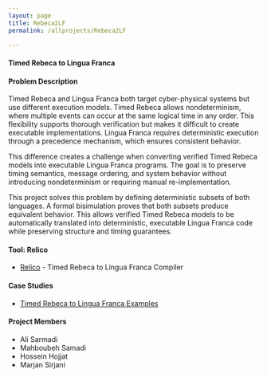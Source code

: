 ```yaml
---
layout: page
title: Rebeca2LF
permalink: /allprojects/Rebeca2LF

---
```

#### Timed Rebeca to Lingua Franca
#### Problem Description 
Timed Rebeca and Lingua Franca both target cyber-physical systems but use different execution models. Timed Rebeca allows nondeterminism, where multiple events can occur at the same logical time in any order. This flexibility supports thorough verification but makes it difficult to create executable implementations. Lingua Franca requires deterministic execution through a precedence mechanism, which ensures consistent behavior.​

This difference creates a challenge when converting verified Timed Rebeca models into executable Lingua Franca programs. The goal is to preserve timing semantics, message ordering, and system behavior without introducing nondeterminism or requiring manual re-implementation.

This project solves this problem by defining deterministic subsets of both languages. A formal bisimulation proves that both subsets produce equivalent behavior. This allows verified Timed Rebeca models to be automatically translated into deterministic, executable Lingua Franca code while preserving structure and timing guarantees.​

#### Tool: Relico
* [Relico](https://github.com/sarmadiali98/ReLico) - Timed Rebeca to Lingua Franca Compiler


#### Case Studies 
* [Timed Rebeca to Lingua Franca Examples](https://github.com/sarmadiali98/Timed-Rebeca-to-Lingua-Franca-Examples)


#### Project Members
* Ali Sarmadi
* Mahboubeh Samadi
* Hossein Hojjat
* Marjan Sirjani

